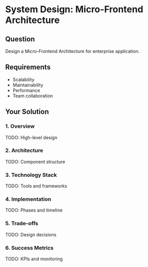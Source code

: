 # System Design: Micro-Frontend Architecture

## Question
Design a Micro-Frontend Architecture for enterprise application.

## Requirements
- Scalability
- Maintainability
- Performance
- Team collaboration

## Your Solution

### 1. Overview
TODO: High-level design

### 2. Architecture
TODO: Component structure

### 3. Technology Stack
TODO: Tools and frameworks

### 4. Implementation
TODO: Phases and timeline

### 5. Trade-offs
TODO: Design decisions

### 6. Success Metrics
TODO: KPIs and monitoring
